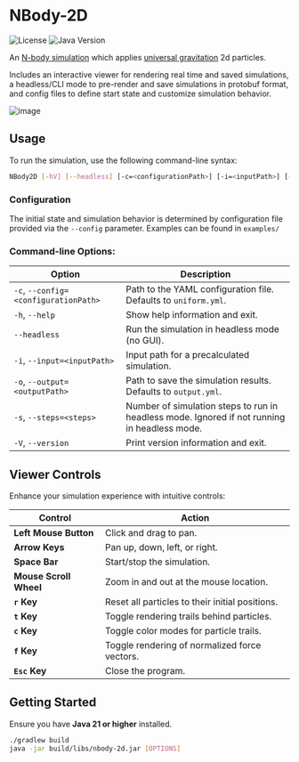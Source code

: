 # NBody-2D

![License](https://img.shields.io/github/license/ColinGJohnson/nbody-2d)
![Java Version](https://img.shields.io/badge/Java-21-blue)

An [N-body simulation](https://en.wikipedia.org/wiki/N-body_simulation) which applies [universal gravitation](https://en.wikipedia.org/wiki/Newton%27s_law_of_universal_gravitation) 2d particles. 

Includes an interactive viewer for rendering real time and saved simulations, a headless/CLI mode to pre-render and save simulations in protobuf format, and config files to define start state and customize simulation behavior.

![image](https://github.com/user-attachments/assets/0fec02e0-5486-4ed8-b904-848d8c94ceca)

## Usage

To run the simulation, use the following command-line syntax:
``` bash
NBody2D [-hV] [--headless] [-c=<configurationPath>] [-i=<inputPath>] [-o=<outputPath>] [-s=<steps>]
```

### Configuration

The initial state and simulation behavior is determined by configuration file provided via the `--config` parameter.
Examples can be found in `examples/`

### Command-line Options:

| Option | Description |
| --- | --- |
| `-c`, `--config=<configurationPath>` | Path to the YAML configuration file. Defaults to `uniform.yml`. |
| `-h`, `--help` | Show help information and exit. |
| `--headless` | Run the simulation in headless mode (no GUI). |
| `-i`, `--input=<inputPath>` | Input path for a precalculated simulation. |
| `-o`, `--output=<outputPath>` | Path to save the simulation results. Defaults to `output.yml`. |
| `-s`, `--steps=<steps>` | Number of simulation steps to run in headless mode. Ignored if not running in headless mode. |
| `-V`, `--version` | Print version information and exit. |

## Viewer Controls

Enhance your simulation experience with intuitive controls:

| **Control** | **Action** |
| --- | --- |
| **Left Mouse Button** | Click and drag to pan. |
| **Arrow Keys** | Pan up, down, left, or right. |
| **Space Bar** | Start/stop the simulation. |
| **Mouse Scroll Wheel** | Zoom in and out at the mouse location. |
| **`r` Key** | Reset all particles to their initial positions. |
| **`t` Key** | Toggle rendering trails behind particles. |
| **`c` Key** | Toggle color modes for particle trails. |
| **`f` Key** | Toggle rendering of normalized force vectors. |
| **`Esc` Key** | Close the program. |

## Getting Started

Ensure you have **Java 21 or higher** installed.

``` bash
./gradlew build
java -jar build/libs/nbody-2d.jar [OPTIONS]
```

